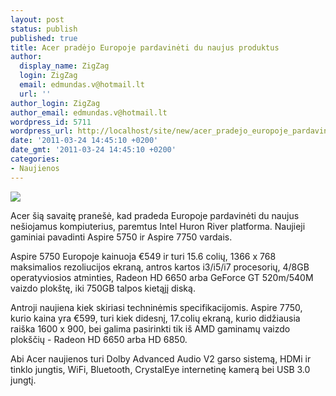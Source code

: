 ```yaml
---
layout: post
status: publish
published: true
title: Acer pradėjo Europoje pardavinėti du naujus produktus
author:
  display_name: ZigZag
  login: ZigZag
  email: edmundas.v@hotmail.lt
  url: ''
author_login: ZigZag
author_email: edmundas.v@hotmail.lt
wordpress_id: 5711
wordpress_url: http://localhost/site/new/acer_pradejo_europoje_pardavineti_du_naujus_produktus/
date: '2011-03-24 14:45:10 +0200'
date_gmt: '2011-03-24 14:45:10 +0200'
categories:
- Naujienos
---
```

<div class="imgright"><img src="http://technews.lt/upload/acer5750.jpg"  /></div>
<p>Acer šią savaitę pranešė, kad pradeda Europoje pardavinėti du naujus nešiojamus kompiuterius, paremtus Intel Huron River platforma. Naujieji gaminiai pavadinti Aspire 5750 ir Aspire 7750 vardais.</p>
<p>Aspire 5750 Europoje kainuoja  €549 ir turi 15.6 colių, 1366 x 768 maksimalios rezoliucijos ekraną, antros kartos i3/i5/i7 procesorių, 4/8GB operatyviosios atminties, Radeon HD 6650 arba GeForce GT 520m/540M vaizdo plokštę, iki 750GB talpos kietąjį diską. </p>
<p>Antroji naujiena kiek skiriasi techninėmis specifikacijomis. Aspire 7750, kurio kaina yra €599, turi kiek didesnį, 17.colių ekraną, kurio didžiausia raiška 1600 x 900, bei galima pasirinkti tik iš AMD gaminamų vaizdo plokščių -  Radeon HD 6650 arba HD 6850.</p>
<p>Abi Acer naujienos turi Dolby Advanced Audio V2 garso sistemą, HDMi ir tinklo jungtis, WiFi, Bluetooth, CrystalEye internetinę kamerą bei USB 3.0 jungtį.<br /></p>
